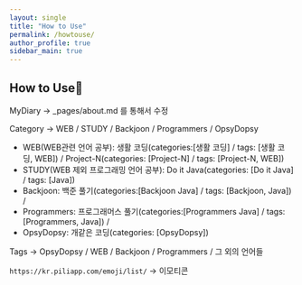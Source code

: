 ```yaml
---
layout: single
title: "How to Use"
permalink: /howtouse/
author_profile: true
sidebar_main: true
---
```


## How to Use👊
MyDiary -> _pages/about.md 를 통해서 수정

Category -> WEB / STUDY / Backjoon / Programmers / OpsyDopsy
  - WEB(WEB관련 언어 공부): 생활 코딩(categories:[생활 코딩] / tags: [생활 코딩, WEB]) / Project-N(categories: [Project-N] / tags: [Project-N, WEB])
  - STUDY(WEB 제외 프로그래밍 언어 공부): Do it Java(categories: [Do it Java] / tags: [Java])
  - Backjoon: 백준 풀기(categories:[Backjoon Java] / tags: [Backjoon, Java]) / 
  - Programmers: 프로그래머스 풀기(categories:[Programmers Java] / tags: [Programmers, Java]) / 
  - OpsyDopsy: 개같은 코딩(categories: [OpsyDopsy])
 
Tags -> OpsyDopsy / WEB / Backjoon / Programmers / 그 외의 언어들

`https://kr.piliapp.com/emoji/list/`
-> 이모티콘
